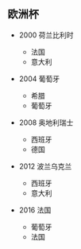 <!-- 
title: 欧洲杯
from: news
create: 2018-07-04
tags: sports
-->

## 欧洲杯

- 2000 荷兰比利时
  * 法国
  * 意大利

- 2004 葡萄牙
  * 希腊
  * 葡萄牙

- 2008 奥地利瑞士
  * 西班牙
  * 德国

- 2012 波兰乌克兰
  * 西班牙
  * 意大利

- 2016 法国
  * 葡萄牙
  * 法国
  

